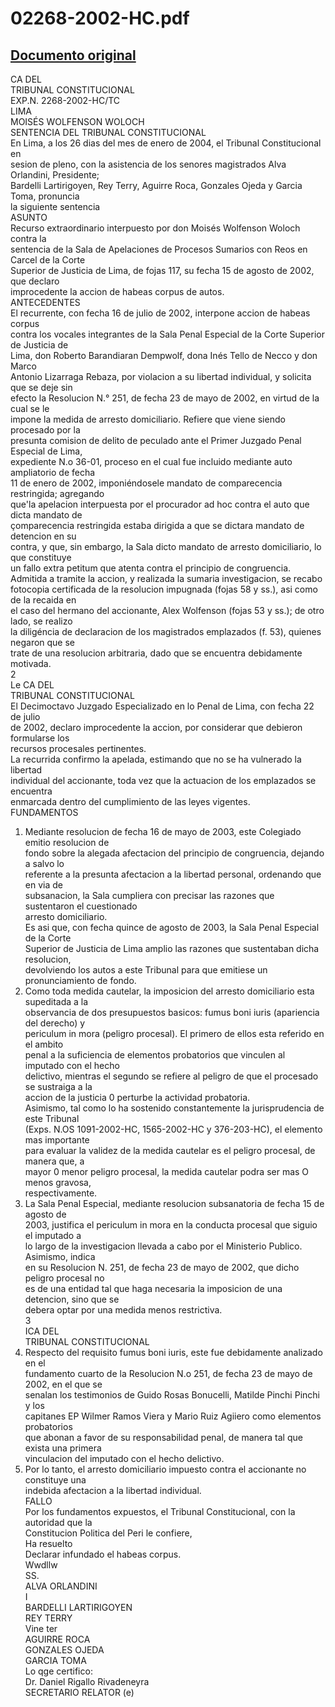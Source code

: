 
02268-2002-HC.pdf
=================
  
[Documento original](https://tc.gob.pe/jurisprudencia/2004/02268-2002-HC.pdf)  
---  
CA DEL  
TRIBUNAL CONSTITUCIONAL  
EXP.N. 2268-2002-HC/TC  
LIMA  
MOISÉS WOLFENSON WOLOCH  
SENTENCIA DEL TRIBUNAL CONSTITUCIONAL  
En Lima, a los 26 dias del mes de enero de 2004, el Tribunal Constitucional en  
sesion de pleno, con la asistencia de los senores magistrados Alva Orlandini, Presidente;  
Bardelli Lartirigoyen, Rey Terry, Aguirre Roca, Gonzales Ojeda y Garcia Toma, pronuncia  
la siguiente sentencia  
ASUNTO  
Recurso extraordinario interpuesto por don Moisés Wolfenson Woloch contra la  
sentencia de la Sala de Apelaciones de Procesos Sumarios con Reos en Carcel de la Corte  
Superior de Justicia de Lima, de fojas 117, su fecha 15 de agosto de 2002, que declaro  
improcedente la accion de habeas corpus de autos.  
ANTECEDENTES  
El recurrente, con fecha 16 de julio de 2002, interpone accion de habeas corpus  
contra los vocales integrantes de la Sala Penal Especial de la Corte Superior de Justicia de  
Lima, don Roberto Barandiaran Dempwolf, dona Inés Tello de Necco y don Marco  
Antonio Lizarraga Rebaza, por violacion a su libertad individual, y solicita que se deje sin  
efecto la Resolucion N.° 251, de fecha 23 de mayo de 2002, en virtud de la cual se le  
impone la medida de arresto domiciliario. Refiere que viene siendo procesado por la  
presunta comision de delito de peculado ante el Primer Juzgado Penal Especial de Lima,  
expediente N.o 36-01, proceso en el cual fue incluido mediante auto ampliatorio de fecha  
11 de enero de 2002, imponiéndosele mandato de comparecencia restringida; agregando  
que'la apelacion interpuesta por el procurador ad hoc contra el auto que dicta mandato de  
çomparecencia restringida estaba dirigida a que se dictara mandato de detencion en su  
contra, y que, sin embargo, la Sala dicto mandato de arresto domiciliario, lo que constituye  
un fallo extra petitum que atenta contra el principio de congruencia.  
Admitida a tramite la accion, y realizada la sumaria investigacion, se recabo  
fotocopia certificada de la resolucion impugnada (fojas 58 y ss.), asi como de la recaida en  
el caso del hermano del accionante, Alex Wolfenson (fojas 53 y ss.); de otro lado, se realizo  
la diligéncia de declaracion de los magistrados emplazados (f. 53), quienes negaron que se  
trate de una resolucion arbitraria, dado que se encuentra debidamente motivada.  
2  
Le CA DEL  
TRIBUNAL CONSTITUCIONAL  
El Decimoctavo Juzgado Especializado en lo Penal de Lima, con fecha 22 de julio  
de 2002, declaro improcedente la accion, por considerar que debieron formularse los  
recursos procesales pertinentes.  
La recurrida confirmo la apelada, estimando que no se ha vulnerado la libertad  
individual del accionante, toda vez que la actuacion de los emplazados se encuentra  
enmarcada dentro del cumplimiento de las leyes vigentes.  
FUNDAMENTOS  
1. Mediante resolucion de fecha 16 de mayo de 2003, este Colegiado emitio resolucion de  
fondo sobre la alegada afectacion del principio de congruencia, dejando a salvo lo  
referente a la presunta afectacion a la libertad personal, ordenando que en via de  
subsanacion, la Sala cumpliera con precisar las razones que sustentaron el cuestionado  
arresto domiciliario.  
Es asi que, con fecha quince de agosto de 2003, la Sala Penal Especial de la Corte  
Superior de Justicia de Lima amplio las razones que sustentaban dicha resolucion,  
devolviendo los autos a este Tribunal para que emitiese un pronunciamiento de fondo.  
2. Como toda medida cautelar, la imposicion del arresto domiciliario esta supeditada a la  
observancia de dos presupuestos basicos: fumus boni iuris (apariencia del derecho) y  
periculum in mora (peligro procesal). El primero de ellos esta referido en el ambito  
penal a la suficiencia de elementos probatorios que vinculen al imputado con el hecho  
delictivo, mientras el segundo se refiere al peligro de que el procesado se sustraiga a la  
accion de la justicia 0 perturbe la actividad probatoria.  
Asimismo, tal como lo ha sostenido constantemente la jurisprudencia de este Tribunal  
(Exps. N.OS 1091-2002-HC, 1565-2002-HC y 376-203-HC), el elemento mas importante  
para evaluar la validez de la medida cautelar es el peligro procesal, de manera que, a  
mayor 0 menor peligro procesal, la medida cautelar podra ser mas O menos gravosa,  
respectivamente.  
3. La Sala Penal Especial, mediante resolucion subsanatoria de fecha 15 de agosto de  
2003, justifica el periculum in mora en la conducta procesal que siguio el imputado a  
lo largo de la investigacion llevada a cabo por el Ministerio Publico. Asimismo, indica  
en su Resolucion N. 251, de fecha 23 de mayo de 2002, que dicho peligro procesal no  
es de una entidad tal que haga necesaria la imposicion de una detencion, sino que se  
debera optar por una medida menos restrictiva.  
3  
ICA DEL  
TRIBUNAL CONSTITUCIONAL  
4. Respecto del requisito fumus boni iuris, este fue debidamente analizado en el  
fundamento cuarto de la Resolucion N.o 251, de fecha 23 de mayo de 2002, en el que se  
senalan los testimonios de Guido Rosas Bonucelli, Matilde Pinchi Pinchi y los  
capitanes EP Wilmer Ramos Viera y Mario Ruiz Agiiero como elementos probatorios  
que abonan a favor de su responsabilidad penal, de manera tal que exista una primera  
vinculacion del imputado con el hecho delictivo.  
5. Por lo tanto, el arresto domiciliario impuesto contra el accionante no constituye una  
indebida afectacion a la libertad individual.  
FALLO  
Por los fundamentos expuestos, el Tribunal Constitucional, con la autoridad que la  
Constitucion Politica del Peri le confiere,  
Ha resuelto  
Declarar infundado el habeas corpus.  
Wwdllw  
SS.  
ALVA ORLANDINI  
I  
BARDELLI LARTIRIGOYEN  
REY TERRY  
Vine ter  
AGUIRRE ROCA  
GONZALES OJEDA  
GARCIA TOMA  
Lo qge certifico:  
Dr. Daniel Rigallo Rivadeneyra  
SECRETARIO RELATOR (e)
